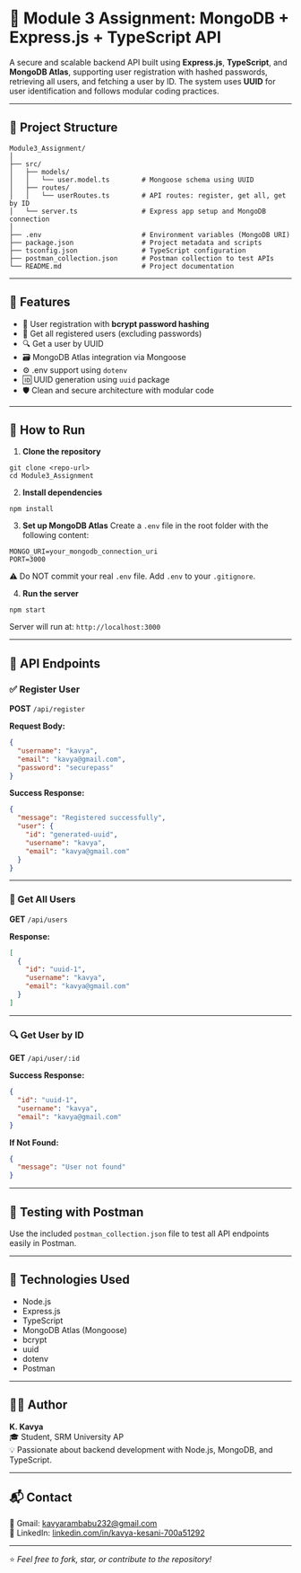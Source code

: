 # 🚀 Module 3 Assignment: MongoDB + Express.js + TypeScript API

A secure and scalable backend API built using **Express.js**, **TypeScript**, and **MongoDB Atlas**, supporting user registration with hashed passwords, retrieving all users, and fetching a user by ID. The system uses **UUID** for user identification and follows modular coding practices.

---

## 📁 Project Structure

```
Module3_Assignment/
│
├── src/
│   ├── models/
│   │   └── user.model.ts        # Mongoose schema using UUID
│   ├── routes/
│   │   └── userRoutes.ts        # API routes: register, get all, get by ID
│   └── server.ts                # Express app setup and MongoDB connection
│
├── .env                         # Environment variables (MongoDB URI)
├── package.json                 # Project metadata and scripts
├── tsconfig.json                # TypeScript configuration
├── postman_collection.json      # Postman collection to test APIs
└── README.md                    # Project documentation
```

---

## 🎯 Features

- 📝 User registration with **bcrypt password hashing**
- 🧾 Get all registered users (excluding passwords)
- 🔍 Get a user by UUID
- 🗃️ MongoDB Atlas integration via Mongoose
- ⚙️ .env support using `dotenv`
- 🆔 UUID generation using `uuid` package
- 🛡️ Clean and secure architecture with modular code

---

## 🚀 How to Run

1. **Clone the repository**
```
git clone <repo-url>
cd Module3_Assignment
```

2. **Install dependencies**
```
npm install
```

3. **Set up MongoDB Atlas**
Create a `.env` file in the root folder with the following content:
```
MONGO_URI=your_mongodb_connection_uri
PORT=3000
```

⚠️ Do NOT commit your real `.env` file. Add `.env` to your `.gitignore`.

4. **Run the server**
```
npm start
```

Server will run at: `http://localhost:3000`

---

## 📌 API Endpoints

### ✅ Register User
**POST** `/api/register`

**Request Body:**
```json
{
  "username": "kavya",
  "email": "kavya@gmail.com",
  "password": "securepass"
}
```

**Success Response:**
```json
{
  "message": "Registered successfully",
  "user": {
    "id": "generated-uuid",
    "username": "kavya",
    "email": "kavya@gmail.com"
  }
}
```

---

### 👥 Get All Users
**GET** `/api/users`

**Response:**
```json
[
  {
    "id": "uuid-1",
    "username": "kavya",
    "email": "kavya@gmail.com"
  }
]
```

---

### 🔍 Get User by ID
**GET** `/api/user/:id`

**Success Response:**
```json
{
  "id": "uuid-1",
  "username": "kavya",
  "email": "kavya@gmail.com"
}
```

**If Not Found:**
```json
{
  "message": "User not found"
}
```

---

## 🧪 Testing with Postman

Use the included `postman_collection.json` file to test all API endpoints easily in Postman.

---

## 🧠 Technologies Used

- Node.js
- Express.js
- TypeScript
- MongoDB Atlas (Mongoose)
- bcrypt
- uuid
- dotenv
- Postman

---

## 🙋‍♀️ Author

**K. Kavya**  
🎓 Student, SRM University AP  
💡 Passionate about backend development with Node.js, MongoDB, and TypeScript.

---

## 📬 Contact

📧 Gmail: [kavyarambabu232@gmail.com](mailto:kavyarambabu232@gmail.com)  
🔗 LinkedIn: [linkedin.com/in/kavya-kesani-700a51292](https://www.linkedin.com/in/kavya-kesani-700a51292)

---


⭐ *Feel free to fork, star, or contribute to the repository!*
